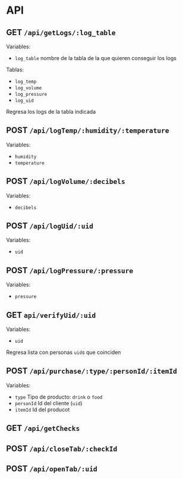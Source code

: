 # API

## GET `/api/getLogs/:log_table`

Variables:
- `log_table` nombre de la tabla de la que quieren conseguir los logs

Tablas:
- `log_temp`
- `log_volume`
- `log_pressure`
- `log_uid`

Regresa los logs de la tabla indicada

## POST `/api/logTemp/:humidity/:temperature`

Variables:
- `humidity`
- `temperature`

## POST `/api/logVolume/:decibels`

Variables:
- `decibels`

## POST `/api/logUid/:uid`

Variables:
- `uid`

## POST `/api/logPressure/:pressure`

Variables:
- `pressure`

## GET `api/verifyUid/:uid`

Variables:
- `uid`

Regresa lista con personas `uid`s que coinciden

## POST `/api/purchase/:type/:personId/:itemId`

Variables:
- `type` Tipo de producto: `drink` o `food`
- `personId` Id del cliente (`uid`)
- `itemId` Id del producot

## GET `/api/getChecks`

## POST `/api/closeTab/:checkId`

## POST `/api/openTab/:uid`